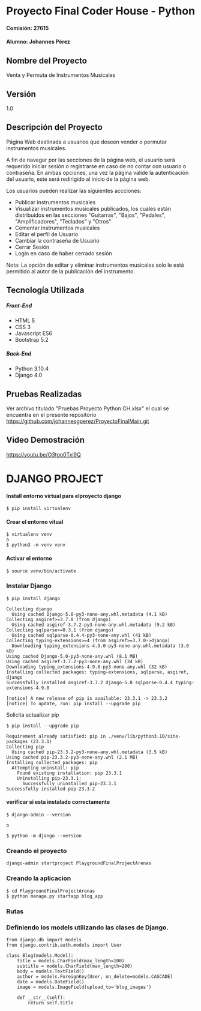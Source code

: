 # Proyecto Final Coder House - Python
#### Comisión: 27615
#### Alumno: Johannes Pérez

## Nombre del Proyecto
Venta y Permuta de Instrumentos Musicales

## Versión
1.0

## Descripción del Proyecto
Página Web destinada a usuarios que deseen vender o permutar instrumentos musicales.

A fin de navegar por las secciones de la página web, el usuario será requerido iniciar sesión o registrarse en caso de no contar con usuario o contraseña. En ambas opciones, una vez la página valide la autenticación del usuario, este será redirigido al inicio de la página web.

Los usuarios pueden realizar las siguientes accciones:
- Publicar instrumentos musicales
- Visualizar instrumentos musicales publicados, los cuales están distribuidos en las secciones "Guitarras", "Bajos", "Pedales", "Amplificadores", "Teclados" y "Otros"
- Comentar instrumentos musicales
- Editar el perfil de Usuario
- Cambiar la contraseña de Usuario
- Cerrar Sesión
- Login en caso de haber cerrado sesión

Nota: La opción de editar y eliminar instrumentos musicales solo le está permitido al autor de la publicación del instrumento.

## Tecnología Utilizada

##### Front-End
- HTML 5
- CSS 3
- Javascript ES6
- Bootstrap 5.2

##### Back-End
- Python 3.10.4
- Django 4.0

## Pruebas Realizadas

Ver archivo titulado "Pruebas Proyecto Python CH.xlsx" el cual se encuentra en el presente repositorio https://github.com/johannesgperez/ProyectoFinalMain.git

## Video Demostración

https://youtu.be/O3tgo0Txl9Q









# DJANGO PROJECT

#### Install entorno virtual para elproyecto django
```
$ pip install virtualenv
```
#### Crear el entorno vitual
```
$ virtualenv venv
o
$ python3 -m venv venv
```
#### Activar el entorno
```
$ source venv/bin/activate
```
### Instalar Django
```
$ pip install django

Collecting django
  Using cached Django-5.0-py3-none-any.whl.metadata (4.1 kB)
Collecting asgiref>=3.7.0 (from django)
  Using cached asgiref-3.7.2-py3-none-any.whl.metadata (9.2 kB)
Collecting sqlparse>=0.3.1 (from django)
  Using cached sqlparse-0.4.4-py3-none-any.whl (41 kB)
Collecting typing-extensions>=4 (from asgiref>=3.7.0->django)
  Downloading typing_extensions-4.9.0-py3-none-any.whl.metadata (3.0 kB)
Using cached Django-5.0-py3-none-any.whl (8.1 MB)
Using cached asgiref-3.7.2-py3-none-any.whl (24 kB)
Downloading typing_extensions-4.9.0-py3-none-any.whl (32 kB)
Installing collected packages: typing-extensions, sqlparse, asgiref, django
Successfully installed asgiref-3.7.2 django-5.0 sqlparse-0.4.4 typing-extensions-4.9.0

[notice] A new release of pip is available: 23.3.1 -> 23.3.2
[notice] To update, run: pip install --upgrade pip
```
Solicita actualizar pip

```
$ pip install --upgrade pip

Requirement already satisfied: pip in ./venv/lib/python3.10/site-packages (23.3.1)
Collecting pip
  Using cached pip-23.3.2-py3-none-any.whl.metadata (3.5 kB)
Using cached pip-23.3.2-py3-none-any.whl (2.1 MB)
Installing collected packages: pip
  Attempting uninstall: pip
    Found existing installation: pip 23.3.1
    Uninstalling pip-23.3.1:
      Successfully uninstalled pip-23.3.1
Successfully installed pip-23.3.2
```
#### verificar si esta instalado correctamente
```
$ django-admin --version

o

$ python -m django --version
```
### Creando el proyecto 

```
django-admin startproject PlaygroundFinalProjectArenas
```

### Creando la aplicacion
```
$ cd PlaygroundFinalProjectArenas
$ python manage.py startapp blog_app
```
### Rutas


### Definiendo los models utilizando las clases de Django.
```
from django.db import models
from django.contrib.auth.models import User

class Blog(models.Model):
    title = models.CharField(max_length=100)
    subtitle = models.CharField(max_length=200)
    body = models.TextField()
    author = models.ForeignKey(User, on_delete=models.CASCADE)
    date = models.DateField()
    image = models.ImageField(upload_to='blog_images')

    def __str__(self):
        return self.title
```